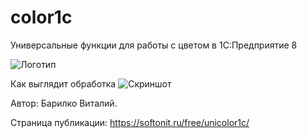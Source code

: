 # color1c
Универсальные функции для работы с цветом в 1С:Предприятие 8

![Логотип](https://softonit.ru/upload/iblock/511/parrot_1417286_640.png "Работа с цветом в 1С")

Как выглядит обработка
![Скриншот](https://softonit.ru/upload/iblock/169/2020_08_06_19_27_10.png "Работа с цветом в 1С")

Автор: Барилко Виталий.

Страница публикации: https://softonit.ru/free/unicolor1c/
